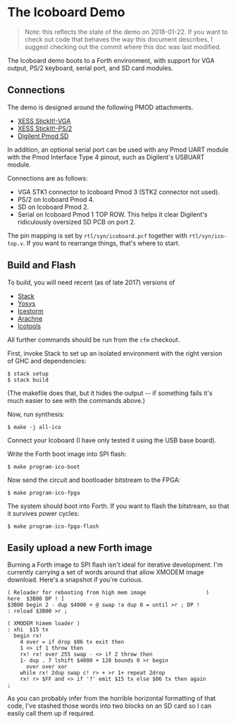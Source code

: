 The Icoboard Demo
=================

> Note: this reflects the state of the demo on 2018-01-22. If you want to check
> out code that behaves the way this document describes, I suggest checking out
> the commit where this doc was last modified.

The Icoboard demo boots to a Forth environment, with support for VGA output,
PS/2 keyboard, serial port, and SD card modules.

Connections
-----------

The demo is designed around the following PMOD attachments.

- [XESS StickIt!-VGA](http://www.xess.com/shop/product/stickit-vga/)
- [XESS StickIt!-PS/2](http://www.xess.com/shop/product/stickit-ps2/)
- [Digilent Pmod SD](http://store.digilentinc.com/pmod-sd-full-sized-sd-card-slot/)

In addition, an optional serial port can be used with any Pmod UART module with
the Pmod Interface Type 4 pinout, such as Digilent's USBUART module.

Connections are as follows:

- VGA STK1 connector to Icoboard Pmod 3 (STK2 connector not used).
- PS/2 on Icoboard Pmod 4.
- SD on Icoboard Pmod 2.
- Serial on Icoboard Pmod 1 TOP ROW. This helps it clear Digilent's ridiculously
  oversized SD PCB on port 2.

The pin mapping is set by `rtl/syn/icoboard.pcf` together with
`rtl/syn/ico-top.v`. If you want to rearrange things, that's where to start.


Build and Flash
---------------

To build, you will need recent (as of late 2017) versions of

- [Stack](https://docs.haskellstack.org/en/stable/README/)
- [Yosys](http://www.clifford.at/yosys/)
- [Icestorm](http://www.clifford.at/icestorm/)
- [Arachne](https://github.com/cseed/arachne-pnr)
- [Icotools](https://github.com/cliffordwolf/icotools)

All further commands should be run from the `cfm` checkout.

First, invoke Stack to set up an isolated environment with the right version of
GHC and dependencies:

    $ stack setup
    $ stack build

(The makefile does that, but it hides the output -- if something fails it's much
easier to see with the commands above.)

Now, run synthesis:

    $ make -j all-ico

Connect your Icoboard (I have only tested it using the USB base board).

Write the Forth boot image into SPI flash:

    $ make program-ico-boot

Now send the circuit and bootloader bitstream to the FPGA:

    $ make program-ico-fpga

The system should boot into Forth. If you want to flash the bitstream, so that
it survives power cycles:

    $ make program-ico-fpga-flash


Easily upload a new Forth image
-------------------------------

Burning a Forth image to SPI flash isn't ideal for iterative development. I'm
currently carrying a set of words around that allow XMODEM image download.
Here's a snapshot if you're curious.

    ( Reloader for rebooting from high mem image                   )
    here  $3B00 DP ! ]
    $3B00 begin 2 - dup $4000 + @ swap !a dup 0 = until >r ; DP !
    : reload $3B00 >r ;

    ( XMODEM himem loader )
    : xhi  $15 tx
      begin rx!
        4 over = if drop $06 tx exit then
        1 <> if 1 throw then
        rx! rx! over 255 swap - <> if 2 throw then
        1- dup . 7 lshift $4000 + 128 bounds 0 >r begin
          over over xor
        while rx! 2dup swap c! r> + >r 1+ repeat 2drop
        rx! r> $FF and <> if '?' emit $15 tx else $06 tx then again
    ;

As you can probably infer from the horrible horizontal formatting of that code,
I've stashed those words into two blocks on an SD card so I can easily call them
up if required.
